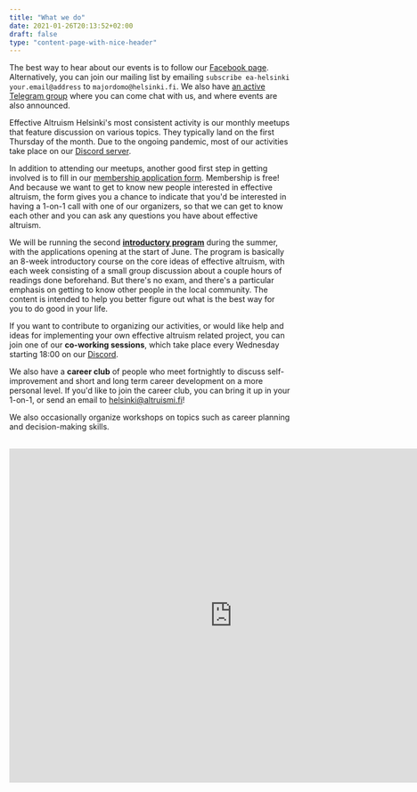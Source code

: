 ```yaml
---
title: "What we do"
date: 2021-01-26T20:13:52+02:00
draft: false
type: "content-page-with-nice-header"
---
```


The best way to hear about our events is to follow our [Facebook page](https://www.facebook.com/EffectiveAltruismHY). Alternatively, you can join our mailing list by emailing `subscribe ea-helsinki your.email@address` to `majordomo@helsinki.fi`. We also have [an active Telegram group](https://t.me/joinchat/ETcjugn0g82KDDTK) where you can come chat with us, and where events are also announced.

Effective Altruism Helsinki's most consistent activity is our monthly meetups that feature discussion on various topics. They typically land on the first Thursday of the month. Due to the ongoing pandemic, most of our activities take place on our [Discord server](https://discord.gg/UwtykUk).

In addition to attending our meetups, another good first step in getting involved is to fill in our [membership application form](https://airtable.com/shrbLGKhKaTLGI911). Membership is free! And because we want to get to know new people interested in effective altruism, the form gives you a chance to indicate that you'd be interested in having a 1-on-1 call with one of our organizers, so that we can get to know each other and you can ask any questions you have about effective altruism.

We will be running the second [**introductory program**](https://www.altruismi.fi/program) during the summer, with the applications opening at the start of June. The program is basically an 8-week introductory course on the core ideas of effective altruism, with each week consisting of a small group discussion about a couple hours of readings done beforehand. But there's no exam, and there's a particular emphasis on getting to know other people in the local community. The content is intended to help you better figure out what is the best way for you to do good in your life.

If you want to contribute to organizing our activities, or would like help and ideas for implementing your own effective altruism related project, you can join one of our **co-working sessions**, which take place every Wednesday starting 18:00 on our [Discord](https://discord.gg/UwtykUk).

We also have a **career club** of people who meet fortnightly to discuss self-improvement and short and long term career development on a more personal level. If you'd like to join the career club, you can bring it up in your 1-on-1, or send an email to [helsinki@altruismi.fi](mailto:helsinki@altruismi.fi)!

We also occasionally organize workshops on topics such as career planning and decision-making skills.

<br/>
<iframe src="https://calendar.google.com/calendar/embed?src=82g98l54kdf4a7sh6j4qumelbo%40group.calendar.google.com&ctz=Europe%2FHelsinki" style="border:0 #777" width="800" height="600" frameborder="0" scrolling="no"></iframe>
